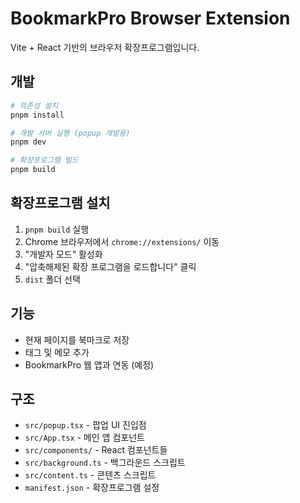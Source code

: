 # BookmarkPro Browser Extension

Vite + React 기반의 브라우저 확장프로그램입니다.

## 개발

```bash
# 의존성 설치
pnpm install

# 개발 서버 실행 (popup 개발용)
pnpm dev

# 확장프로그램 빌드
pnpm build
```

## 확장프로그램 설치

1. `pnpm build` 실행
2. Chrome 브라우저에서 `chrome://extensions/` 이동
3. "개발자 모드" 활성화
4. "압축해제된 확장 프로그램을 로드합니다" 클릭
5. `dist` 폴더 선택

## 기능

- 현재 페이지를 북마크로 저장
- 태그 및 메모 추가
- BookmarkPro 웹 앱과 연동 (예정)

## 구조

- `src/popup.tsx` - 팝업 UI 진입점
- `src/App.tsx` - 메인 앱 컴포넌트
- `src/components/` - React 컴포넌트들
- `src/background.ts` - 백그라운드 스크립트
- `src/content.ts` - 콘텐츠 스크립트
- `manifest.json` - 확장프로그램 설정